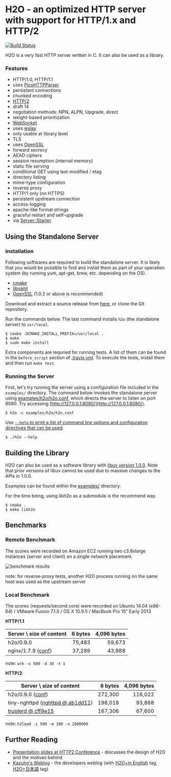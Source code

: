 H2O - an optimized HTTP server with support for HTTP/1.x and HTTP/2
===

[![Build Status](https://travis-ci.org/h2o/h2o.svg?branch=master)](https://travis-ci.org/h2o/h2o)

H2O is a very fast HTTP server written in C.  It can also be used as a library.

### Features

- HTTP/1.0, HTTP/1.1
 - uses [PicoHTTPParser](https://github.com/h2o/picohttpparser)
 - persistent connections
 - chunked encoding
- [HTTP/2](http://http2.github.io/)
 - draft 14
 - negotiation methods: NPN, ALPN, Upgrade, direct
 - weight-based prioritization
- [WebSocket](http://www.ietf.org/rfc/rfc6455.txt)
 - uses [wslay](https://github.com/tatsuhiro-t/wslay/)
 - only usable at library level
- TLS
 - uses [OpenSSL](https://www.openssl.org/)
 - forward secrecy
 - AEAD ciphers
 - session resumption (internal memory)
- static file serving
 - conditional GET using last-modified / etag
 - directory listing
 - mime-type configuration
- reverse proxy
 - HTTP/1 only (no HTTPS)
 - persistent upstream connection
- access-logging
 - apache-like format strings
- graceful restart and self-upgrade
 - via [Server::Starter](http://search.cpan.org/~kazuho/Server-Starter-0.17/start_server)

Using the Standalone Server
---

### Installation

Following softwares are required to build the standalone server.  It is likely that you would be possible to find and install them as part of your operation system (by running yum, apt-get, brew, etc. depending on the OS).

- [cmake](http://www.cmake.org/)
- [libyaml](http://pyyaml.org/wiki/LibYAML)
- [OpenSSL](https://www.openssl.org/) (1.0.2 or above is recommended)

Download and extract a source release from [here](https://github.com/h2o/h2o/releases), or clone the Git repository.

Run the commands below.  The last command installs `h2o` (the standalone server) to `usr/local`.

```
$ cmake -DCMAKE_INSTALL_PREFIX=/usr/local .
$ make
$ sudo make install
```

Extra components are requried for running tests.  A list of them can be found in the `before_script` section of [.travis.yml](https://github.com/h2o/h2o/blob/master/.travis.yml).  To execute the tests, install them and then run `make test`.

### Running the Server

First, let's try running the server using a configuration file included in the `examples/` directory.  The command below invokes the standalone server using [examples/h2o/h2o.conf](https://github.com/kazuho/h2o/blob/master/examples/h2o/h2o.conf), which directs the server to listen on port 8080.  Try accessing [http://127.0.0.1:8080/](http://127.0.0.1:8080/).

```
$ h2o -c examples/h2o/h2o.conf
```

Use [`--help` to print a list of command line options and configuration directives that can be used](https://gist.github.com/kazuho/f15b79211ea76f1bf6e5).

```
$ ./h2o --help
```

Building the Library
---

H2O can also be used as a software library with [libuv version 1.0.0](https://github.com/joyent/libuv).
Note that prior versions of libuv cannot be used due to massive changes to the APIs in 1.0.0.

Examples can be found within the [examples/](https://github.com/kazuho/h2o/blob/master/examples/) directory.

For the time being, using libh2o as a submodule is the recommend way.

```
$ cmake .
$ make libh2o
```

Benchmarks
---

### Remote Benchmark

The scores were recorded on Amazon EC2 running two c3.8xlarge instances (server and client) on a single network placement.

![benchmark results](http://kazuhooku.com/~kazuho/h2o.github.io/h2o-bench-0.9.0.png)

note: for reverse-proxy tests, another H2O process running on the same host was used as the upstream server

### Local Benchmark

The scores (requests/second.core) were recorded on Ubuntu 14.04 (x86-64) / VMware Fusion 7.1.0 / OS X 10.9.5 / MacBook Pro 15" Early 2013

__HTTP/1.1__

|Server \ size of content|6 bytes|4,096 bytes|
|------------------------|------:|----------:|
|h2o/0.9.0               | 75,483|     59,673|
|nginx/1.7.9 ([conf](https://gist.github.com/kazuho/c9c12021567e3ab83809))            | 37,289|     43,988|

note: `wrk -c 500 -d 30 -t 1`

__HTTP/2__

|Server \ size of content|6 bytes|4,096 bytes|
|------------------------|------:|----------:|
|h2o/0.9.0 ([conf](https://gist.github.com/kazuho/5966cafb40e4473a62f8))              |272,300|    116,022|
|tiny-nghttpd ([nghttpd @ ab1dd11](https://github.com/tatsuhiro-t/nghttp2/)) |198,018|93,868|
|[trusterd @ cff8e15](https://github.com/matsumoto-r/trusterd) |167,306|67,600|

note: `h2load -c 500 -m 100 -n 2000000`

Further Reading
---

- [Presentation slides at HTTP2 Conference](http://www.slideshare.net/kazuho/h2o-20141103pptx) - discusses the design of H2O and the motives behind
- [Kazuho's Weblog](http://blog.kazuhooku.com/) - the developers weblog (with [H2O+in English](http://blog.kazuhooku.com/search/label/H2O+in%20English) tag, [H2O+日本語](http://blog.kazuhooku.com/search/label/H2O+日本語) tag)
